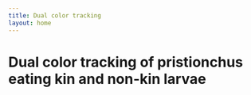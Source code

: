 ```yaml
---
title: Dual color tracking
layout: home
---
```


# Dual color tracking of pristionchus eating kin and non-kin larvae